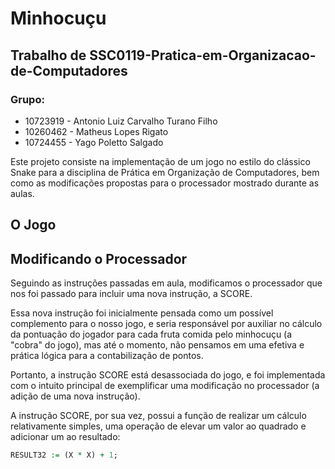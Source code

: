 # Minhocuçu

## Trabalho de SSC0119-Pratica-em-Organizacao-de-Computadores

### Grupo:
- 10723919 - Antonio Luiz Carvalho Turano Filho
- 10260462 - Matheus Lopes Rigato
- 10724455 - Yago Poletto Salgado

Este projeto consiste na implementação de um jogo no estilo do clássico Snake para a disciplina de Prática em Organização de Computadores, 
bem como as modificações propostas para o processador mostrado durante as aulas.

## O Jogo

## Modificando o Processador

Seguindo as instruções passadas em aula, modificamos o processador que nos foi passado para incluir uma nova instrução, a SCORE.

Essa nova instrução foi inicialmente pensada como um possível complemento para o nosso jogo, e seria responsável por auxiliar no cálculo da pontuação 
do jogador para cada fruta comida pelo minhocuçu (a "cobra" do jogo), mas até o momento, não pensamos em uma efetiva e prática lógica para a contabilização 
de pontos.

Portanto, a instrução SCORE está desassociada do jogo, e foi implementada com o intuito principal de exemplificar uma modificação no processador (a adição 
de uma nova instrução).

A instrução SCORE, por sua vez, possui a função de realizar um cálculo relativamente simples, uma operação de elevar um valor ao quadrado e adicionar um ao resultado:

```vhd
RESULT32 := (X * X) + 1;
```
